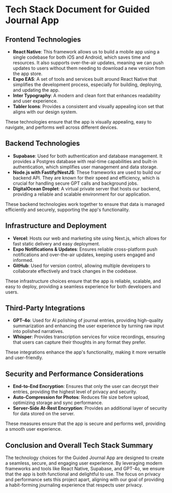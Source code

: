 # Tech Stack Document for Guided Journal App

## Frontend Technologies

*   **React Native**: This framework allows us to build a mobile app using a single codebase for both iOS and Android, which saves time and resources. It also supports over-the-air updates, meaning we can push updates to users without them needing to download a new version from the app store.
*   **Expo EAS**: A set of tools and services built around React Native that simplifies the development process, especially for building, deploying, and updating the app.
*   **Inter Typography**: A modern and clean font that enhances readability and user experience.
*   **Tabler Icons**: Provides a consistent and visually appealing icon set that aligns with our design system.

These technologies ensure that the app is visually appealing, easy to navigate, and performs well across different devices.

## Backend Technologies

*   **Supabase**: Used for both authentication and database management. It provides a Postgres database with real-time capabilities and built-in authentication, which simplifies user management and data storage.
*   **Node.js with Fastify/NestJS**: These frameworks are used to build our backend API. They are known for their speed and efficiency, which is crucial for handling secure GPT calls and background jobs.
*   **DigitalOcean Droplet**: A virtual private server that hosts our backend, providing a reliable and scalable environment for our application.

These backend technologies work together to ensure that data is managed efficiently and securely, supporting the app's functionality.

## Infrastructure and Deployment

*   **Vercel**: Hosts our web and marketing site using Next.js, which allows for fast static delivery and easy deployment.
*   **Expo Notifications & Updates**: Ensures reliable cross-platform push notifications and over-the-air updates, keeping users engaged and informed.
*   **GitHub**: Used for version control, allowing multiple developers to collaborate effectively and track changes in the codebase.

These infrastructure choices ensure that the app is reliable, scalable, and easy to deploy, providing a seamless experience for both developers and users.

## Third-Party Integrations

*   **GPT-4o**: Used for AI polishing of journal entries, providing high-quality summarization and enhancing the user experience by turning raw input into polished narratives.
*   **Whisper**: Provides transcription services for voice recordings, ensuring that users can capture their thoughts in any format they prefer.

These integrations enhance the app's functionality, making it more versatile and user-friendly.

## Security and Performance Considerations

*   **End-to-End Encryption**: Ensures that only the user can decrypt their entries, providing the highest level of privacy and security.
*   **Auto-Compression for Photos**: Reduces file size before upload, optimizing storage and sync performance.
*   **Server-Side At-Rest Encryption**: Provides an additional layer of security for data stored on the server.

These measures ensure that the app is secure and performs well, providing a smooth user experience.

## Conclusion and Overall Tech Stack Summary

The technology choices for the Guided Journal App are designed to create a seamless, secure, and engaging user experience. By leveraging modern frameworks and tools like React Native, Supabase, and GPT-4o, we ensure that the app is both functional and delightful to use. The focus on privacy and performance sets this project apart, aligning with our goal of providing a habit-forming journaling experience that respects user privacy.
